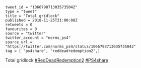 ```
tweet_id = "1066798713035735042"
type = "tweet"
title = "Total gridlock"
published = 2018-11-25T21:00:08Z
retweets = 0
favourites = 0
source = "twitter"
twitter_account = "norms_ps4"
source_url = "https://twitter.com/norms_ps4/status/1066798713035735042"
tag = [ "ps4share", "reddeadredemption2",]
```

Total gridlock [#RedDeadRedemption2](/tags/reddeadredemption2/) [#PS4share](/tags/ps4share/)

<p class='image'><img src='http://mnf.m17s.net/2018/11/25/Ds4HxgZWsAIZ0e3.jpg' alt=''></p>

